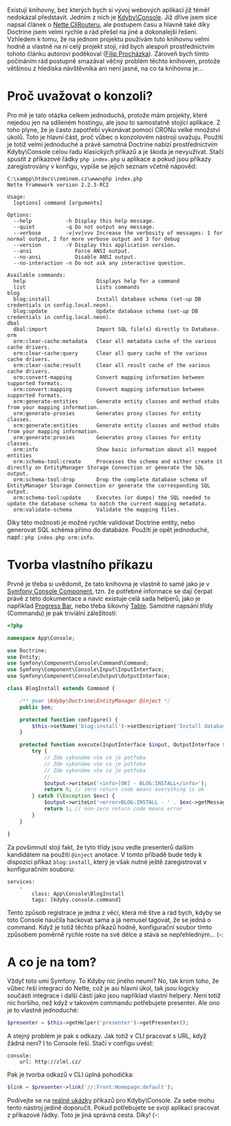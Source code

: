 Existují knihovny, bez kterých bych si vývoj webových aplikací již téměř nedokázal představit. Jedním z nich je [Kdyby\Console](https://github.com/kdyby/console). Již dříve jsem sice napsal článek o [Nette CliRouteru](nette-2-1-dev-clirouter), ale postupem času a hlavně také díky Doctrine jsem velmi rychle a rád přešel na jiné a dokonalejší řešení. Vzhledem k tomu, že na jednom projektu používám tuto knihovnu velmi hodně a vlastně na ní celý projekt stojí, rád bych alespoň prostřednictvím tohoto článku autorovi poděkoval ([Filip Procházka](https://github.com/fprochazka)). Zároveň bych tímto počínáním rád postupně smazával věčný problém těchto knihoven, protože většinou z hlediska návštěvníka ani není jasné, na co ta knihovna je...

# Proč uvažovat o konzoli?

Pro mě je tato otázka celkem jednoduchá, protože mám projekty, které nejedou jen na sdíleném hostingu, ale jsou to samostatně stojící aplikace. Z toho plyne, že je často zapotřebí vykonávat pomocí CRONu velké množství úkolů. Toto je hlavní část, proč vůbec o konzolovém nástroji uvažuju. Použití je totiž velmi jednoduché a právě samotná Doctrine nabízí prostřednictvím Kdyby\Console celou řadu klasických příkazů a je škoda je nevyužívat. Stačí spustit z příkazové řádky `php index.php` u aplikace a pokud jsou příkazy zaregistrovány v konfigu, vypíše se jejich seznam včetně nápověd:

```
C:\xampp\htdocs\zeminem.cz\www>php index.php
Nette Framework version 2.2.3-RC2

Usage:
  [options] command [arguments]

Options:
  --help           -h Display this help message.
  --quiet          -q Do not output any message.
  --verbose        -v|vv|vvv Increase the verbosity of messages: 1 for normal output, 2 for more verbose output and 3 for debug
  --version        -V Display this application version.
  --ansi              Force ANSI output.
  --no-ansi           Disable ANSI output.
  --no-interaction -n Do not ask any interactive question.

Available commands:
  help                       Displays help for a command
  list                       Lists commands
blog
  blog:install               Install database schema (set-up DB credentials in config.local.neon).
  blog:update                Update database schema (set-up DB credentials in config.local.neon).
dbal
  dbal:import                Import SQL file(s) directly to Database.
orm
  orm:clear-cache:metadata   Clear all metadata cache of the various cache drivers.
  orm:clear-cache:query      Clear all query cache of the various cache drivers.
  orm:clear-cache:result     Clear all result cache of the various cache drivers.
  orm:convert-mapping        Convert mapping information between supported formats.
  orm:convert:mapping        Convert mapping information between supported formats.
  orm:generate-entities      Generate entity classes and method stubs from your mapping information.
  orm:generate-proxies       Generates proxy classes for entity classes.
  orm:generate:entities      Generate entity classes and method stubs from your mapping information.
  orm:generate:proxies       Generates proxy classes for entity classes.
  orm:info                   Show basic information about all mapped entities
  orm:schema-tool:create     Processes the schema and either create it directly on EntityManager Storage Connection or generate the SQL output.
  orm:schema-tool:drop       Drop the complete database schema of EntityManager Storage Connection or generate the corresponding SQL output.
  orm:schema-tool:update     Executes (or dumps) the SQL needed to update the database schema to match the current mapping metadata.
  orm:validate-schema        Validate the mapping files.
```
Díky této možnosti je možné rychle validovat Doctrine entity, nebo generovat SQL schéma přímo do databáze. Použití je opět jednoduché, např.: `php index.php orm:info`.

# Tvorba vlastního příkazu

Prvně je třeba si uvědomit, že tato knihovna je vlastně to samé jako je v [Symfony Console Component](http://symfony.com/doc/current/components/console/introduction.html), tzn. že potřebné informace se dají čerpat právě z této dokumentace a navíc existuje celá sada helperů, jako je například [Progress Bar](http://symfony.com/doc/current/components/console/helpers/progressbar.html), nebo třeba šikovný [Table](http://symfony.com/doc/current/components/console/helpers/table.html). Samotné napsání třídy (Commandu) je pak triviální záležitostí:

```php
<?php

namespace App\Console;

use Doctrine;
use Entity;
use Symfony\Component\Console\Command\Command;
use Symfony\Component\Console\Input\InputInterface;
use Symfony\Component\Console\Output\OutputInterface;

class BlogInstall extends Command {

	/** @var \Kdyby\Doctrine\EntityManager @inject */
	public $em;

	protected function configure() {
		$this->setName('blog:install')->setDescription('Install database schema (set-up DB credentials in config.local.neon).');
	}

	protected function execute(InputInterface $input, OutputInterface $output) {
		try {
        	// Zde vykonáme vše co je potřeba
			// Zde vykonáme vše co je potřeba
            // Zde vykonáme vše co je potřeba
            //...
			$output->writeLn('<info>[OK] - BLOG:INSTALL</info>');
			return 0; // zero return code means everything is ok
		} catch (\Exception $exc) {
			$output->writeLn('<error>BLOG:INSTALL - ' . $exc->getMessage() . '</error>');
			return 1; // non-zero return code means error
		}
	}

}
```

Za povšimnutí stojí fakt, že tyto třídy jsou vedle presenterů dalším kandidátem na použití `@inject` anotace. V tomto příbadě bude tedy k dispozici příkaz `blog:install`, který je však nutné ještě zaregistrovat v konfiguračním souboru:

```neon
services:
	-
		class: App\Console\BlogInstall
		tags: [kdyby.console.command]
```

Tento způsob registrace je jedna z věcí, která mě štve a rád bych, kdyby se toto Console naučila hackovat sama a já nemusel tagovat, že se jedná o command. Když je totiž těchto příkazů hodně, konfigurační soubor tímto způsobem poměrně rychle roste na své délce a stává se nepřehledným... (-:

# A co je na tom?

Vždyť toto umí Symfony. To Kdyby nic jiného neumí? No, tak krom toho, že vůbec řeší integraci do Nette, což je asi hlavní úkol, tak jsou logicky součásti integrace i další části jako jsou například vlastní helpery. Není totiž nic horšího, než když v takovém commandu potřebujete presenter. Ale ono je to vlastně jednoduché:

```php
$presenter = $this->getHelper('presenter')->getPresenter();
```

A stejný problém je pak s odkazy. Jak totiž v CLI pracovat s URL, když žádná není? I to Console řeší. Stačí v configu uvést:

```neon
console:
	url: http://zlml.cz/
```

Pak je tvorba odkazů v CLI úplná pohodička:

```php
$link = $presenter->link('//:Front:Homepage:default');
```

Podívejte se na [reálné ukázky](https://github.com/mrtnzlml/zlml.cz/tree/6d1ad3de5b1f98067a38d2085e4939cd17cf5db5/app/commands) příkazů pro Kdyby\Console. Za sebe mohu tento nástroj jedině doporučit. Pokud potřebujete se svojí aplikací pracovat z příkazové řádky. Toto je jiná správná cesta. Díky! (-: